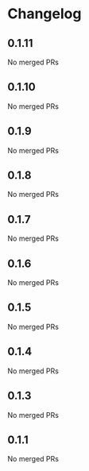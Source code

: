 # Changelog

<!-- <START NEW CHANGELOG ENTRY> -->

## 0.1.11

No merged PRs

<!-- <END NEW CHANGELOG ENTRY> -->

## 0.1.10

No merged PRs

## 0.1.9

No merged PRs

## 0.1.8

No merged PRs

## 0.1.7

No merged PRs

## 0.1.6

No merged PRs

## 0.1.5

No merged PRs

## 0.1.4

No merged PRs

## 0.1.3

No merged PRs

## 0.1.1

No merged PRs
